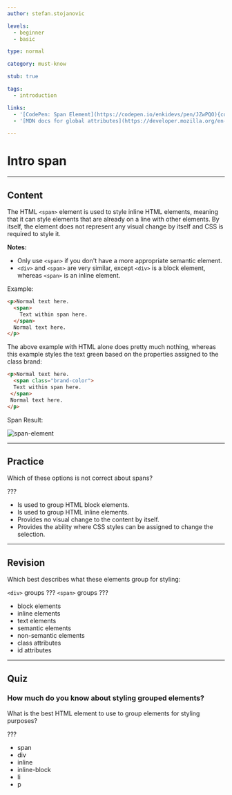```yaml
---
author: stefan.stojanovic

levels:
  - beginner
  - basic

type: normal

category: must-know

stub: true

tags:
  - introduction

links:
  - '[CodePen: Span Element](https://codepen.io/enkidevs/pen/JZwPQO){code}'
  - '[MDN docs for global attributes](https://developer.mozilla.org/en-US/docs/Web/HTML/Global_attributes){website}'

---
```

# Intro span
---
## Content

The HTML `<span>` element is used to style inline HTML elements, meaning that it can style elements that are already on a line with other elements. By itself, the element does not represent any visual change by itself and CSS is required to style it.

**Notes:**  
  - Only use `<span>` if you don't have a more appropriate semantic element.
  - `<div>` and `<span>` are very similar, except `<div>` is a block element, whereas `<span>` is an inline element.

Example:
```html
<p>Normal text here.
  <span>
    Text within span here.
  </span>
  Normal text here.
</p>
```

The above example with HTML alone does pretty much nothing, whereas this example styles the text green based on the properties assigned to the class brand:
```html
<p>Normal text here.
  <span class="brand-color">
  Text within span here.
 </span>
 Normal text here.
</p>
```

Span Result:

![span-element](%3Csvg%20xmlns%3D%22http%3A%2F%2Fwww.w3.org%2F2000%2Fsvg%22%20width%3D%22320%22%20height%3D%2272%22%3E%3Cg%20fill%3D%22none%22%20fill-rule%3D%22evenodd%22%3E%3Crect%20width%3D%22320%22%20height%3D%2272%22%20fill%3D%22%23FFF%22%20rx%3D%229%22%2F%3E%3Ctext%20font-family%3D%22ArialMT%2C%20Arial%22%20font-size%3D%2216%22%3E%3Ctspan%20x%3D%2220%22%20y%3D%2232%22%20fill%3D%22%23000%22%3ENormal%20text%20here.%20%3C%2Ftspan%3E%20%3Ctspan%20x%3D%22146.86719%22%20y%3D%2232%22%20fill%3D%22green%22%3EText%20within%20span%20%3C%2Ftspan%3E%20%3Ctspan%20x%3D%2220%22%20y%3D%2249%22%20fill%3D%22green%22%3Ehere.%3C%2Ftspan%3E%20%3Ctspan%20x%3D%2256.46875%22%20y%3D%2249%22%20fill%3D%22%23000%22%3E%20Normal%20text%20here.%3C%2Ftspan%3E%3C%2Ftext%3E%3C%2Fg%3E%3C%2Fsvg%3E)

<!--[View CodePen](https://codepen.io/enkidevs/pen/JZwPQO)-->

---
## Practice

Which of these options is not correct about spans?

???

* Is used to group HTML block elements.
* Is used to group HTML inline elements.
* Provides no visual change to the content by itself.
* Provides the ability where CSS styles can be assigned to change the selection.

---
## Revision

Which best describes what these elements group for styling:

`<div>` groups ???
`<span>` groups ???

* block elements
* inline elements
* text elements
* semantic elements
* non-semantic elements
* class attributes
* id attributes

---
## Quiz

### How much do you know about styling grouped elements?

What is the best HTML element to use to group elements for styling purposes?

???

* span
* div
* inline
* inline-block
* li
* p
